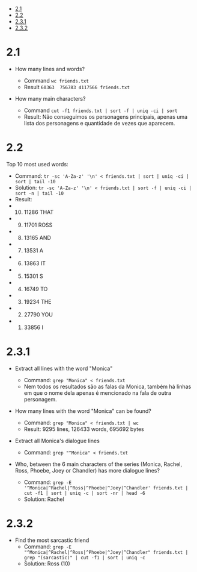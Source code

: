 

<!-- toc -->

- [2.1](#21)
- [2.2](#22)
- [2.3.1](#231)
- [2.3.2](#232)

<!-- tocstop -->

# 2.1

- How many lines and words?

  - Command `wc friends.txt`
  - Result `60363  756783 4117566 friends.txt`

- How many main characters?
  - Command `cut -f1 friends.txt | sort -f | uniq -ci | sort`
  - Result: Não conseguimos os personagens principais, apenas uma lista dos personagens e quantidade de vezes que aparecem.

# 2.2

Top 10 most used words:

- Command: `tr -sc 'A-Za-z' '\n' < friends.txt | sort | uniq -ci | sort | tail -10`
- Solution: `tr -sc 'A-Za-z' '\n' < friends.txt | sort -f | uniq -ci | sort -n | tail -10`
- Result:
- 10. 11286 THAT
- 9. 11701 ROSS
- 8. 13165 AND
- 7. 13531 A
- 6. 13863 IT
- 5. 15301 S
- 4. 16749 TO
- 3. 19234 THE
- 2. 27790 YOU
- 1. 33856 I

# 2.3.1

- Extract all lines with the word "Monica"

  - Command: `grep "Monica" < friends.txt`
  - Nem todos os resultados são as falas da Monica, também há linhas em que o nome dela apenas é mencionado na fala de outra personagem.

- How many lines with the word "Monica" can be found?

  - Command: `grep "Monica" < friends.txt | wc`
  - Result: 9295 lines, 126433 words, 695692 bytes

- Extract all Monica's dialogue lines

  - Command: `grep "^Monica" < friends.txt`

- Who, between the 6 main characters of the series (Monica, Rachel, Ross, Phoebe, Joey or Chandler) has more dialogue lines?
  - Command: `grep -E '^Monica|^Rachel|^Ross|^Phoebe|^Joey|^Chandler' friends.txt | cut -f1 | sort | uniq -c | sort -nr | head -6`
  - Solution: Rachel

# 2.3.2

- Find the most sarcastic friend
  - Command: `grep -E "^Monica|^Rachel|^Ross|^Phoebe|^Joey|^Chandler" friends.txt | grep "(sarcastic)" | cut -f1 | sort | uniq -c`
  - Solution: Ross (10)

